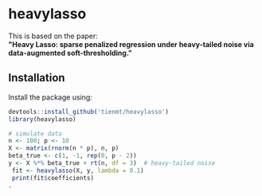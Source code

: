 # heavylasso
 This is based on the paper:  
**"Heavy Lasso: sparse penalized regression under heavy-tailed noise via data-augmented soft-thresholding."**

## Installation

Install the package using:

```r
devtools::install_github('tienmt/heavylasso')
library(heavylasso)

# simulate data
n <- 100; p <- 10
X <- matrix(rnorm(n * p), n, p)
beta_true <- c(1, -1, rep(0, p - 2))
y <- X %*% beta_true + rt(n, df = 3)  # heavy-tailed noise
 fit <- heavylasso(X, y, lambda = 0.1)
 print(fit$coefficients)
.
